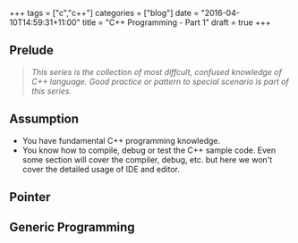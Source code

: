 +++
tags = ["c","c++"]
categories = ["blog"]
date = "2016-04-10T14:59:31+11:00"
title = "C++ Programming - Part 1"
draft = true
+++

## Prelude 

> *This series is the collection of most diffcult, confused knowledge of C++ language. Good practice or pattern to special scenario is part of this series.*

## Assumption

* You have fundamental C++ programming knowledge. 
* You know how to compile, debug or test the C++ sample code. Even some section will cover the compiler, debug, etc. but here we won't cover the detailed usage of IDE and editor.
 

## Pointer



## Generic Programming

